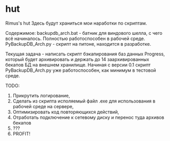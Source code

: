 # hut
Rimus's hut
Здесь будут храниться мои наработки по скриптам. 

Содержимое:
backupdb_arch.bat - батник для виндового шелла, с чего всё начиналось. Полностью работоспособен в рабочей среде.
PyBackupDB_Arch.py - скрипт на питоне, находится в разработке.

Текущая задача - написать скрипт бэкапирования баз данных Progress, который будет архивировать и держать до 14 заархивированных бекапов БД на внешнем хранилище. Начиная с версии 0.1 скрипт PyBackupDB_Arch.py уже работоспособен, как минимум в тестовой среде.

TODO:
1) Прикрутить логирование,
2) Сделать из скрипта исполяемый файл .exe для использования в рабочей среде на сервере,
3) Оптимизировать код повторяющихся действий,
4) Отработать подключение к сетевому диску и перенос туда архивов бекапов
5) ???
6) PROFIT!
